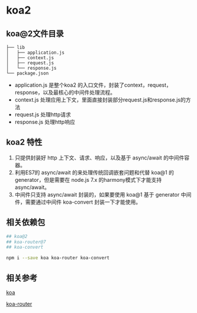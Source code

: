 # koa2

## koa@2文件目录
```
├── lib
│   ├── application.js
│   ├── context.js
│   ├── request.js
│   └── response.js
└── package.json
```
- application.js 是整个koa2 的入口文件，封装了context，request，response，以及最核心的中间件处理流程。
- context.js 处理应用上下文，里面直接封装部分request.js和response.js的方法
- request.js 处理http请求
- response.js 处理http响应

## koa2 特性
1. 只提供封装好 http 上下文、请求、响应，以及基于 async/await 的中间件容器。
2. 利用ES7的 async/await 的来处理传统回调嵌套问题和代替 koa@1 的 generator，但是需要在 node.js 7.x 的harmony模式下才能支持async/await。
3. 中间件只支持 async/await 封装的，如果要使用 koa@1 基于 generator 中间件，需要通过中间件 koa-convert 封装一下才能使用。

## 相关依赖包
```bash
## koa@2
## koa-router@7
## koa-convert

npm i --save koa koa-router koa-convert
```

## 相关参考
[koa](https://chenshenhai.github.io/koa2-note/)

[koa-router](http://www.nodepeixun.com/a/nodekuangjia/20170114/126.html)
